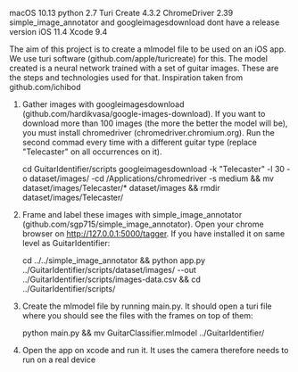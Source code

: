 macOS 10.13
python 2.7
Turi Create 4.3.2
ChromeDriver 2.39
simple_image_annotator and googleimagesdownload dont have a release version
iOS 11.4
Xcode 9.4


The aim of this project is to create a mlmodel file to be used on an iOS app. We use turi software (github.com/apple/turicreate) for this. The model created is a neural network trained with a set of guitar images. These are the steps and technologies used for that. Inspiration taken from github.com/ichibod

1. Gather images with googleimagesdownload (github.com/hardikvasa/google-images-download). If you want to download more than 100 images (the more the better the model will be), you must install chromedriver (chromedriver.chromium.org). Run the second commad every time with a different guitar type (replace "Telecaster" on all occurrences on it).

	cd GuitarIdentifier/scripts
	googleimagesdownload -k "Telecaster" -l 30 -o dataset/images/ -cd /Applications/chromedriver -s medium && mv dataset/images/Telecaster/* dataset/images && rmdir dataset/images/Telecaster/

2. Frame and label these images with simple_image_annotator (github.com/sgp715/simple_image_annotator). Open your chrome browser on http://127.0.0.1:5000/tagger. If you have installed it on same level as GuitarIdentifier:

	cd ../../simple_image_annotator && python app.py ../GuitarIdentifier/scripts/dataset/images/ --out ../GuitarIdentifier/scripts/images-data.csv && cd ../GuitarIdentifier/scripts/

3.  Create the mlmodel file by running main.py. It should open a turi file where you should see the files with the frames on top of them:

	python main.py && mv GuitarClassifier.mlmodel ../GuitarIdentifier/

4. Open the app on xcode and run it. It uses the camera therefore needs to run on a real device